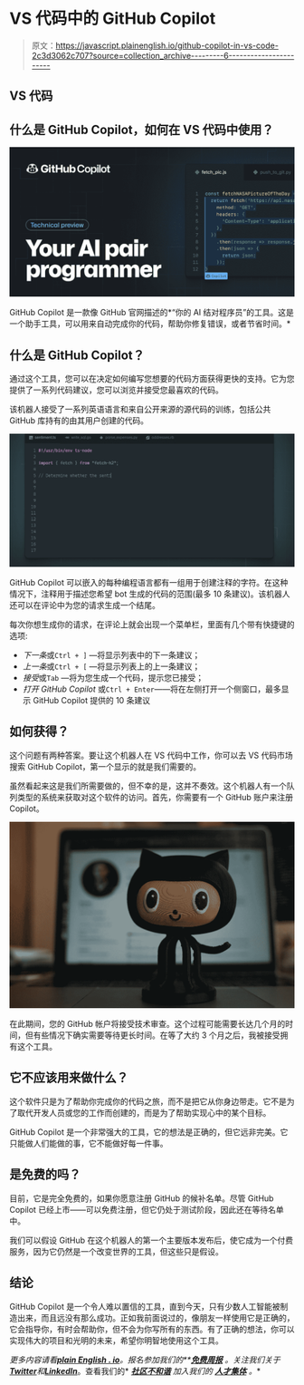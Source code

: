 # VS 代码中的 GitHub Copilot

> 原文：<https://javascript.plainenglish.io/github-copilot-in-vs-code-2c3d3062c707?source=collection_archive---------6----------------------->

## VS 代码

## 什么是 GitHub Copilot，如何在 VS 代码中使用？

![](img/3eb6480cc1bb0bc46027b025c2f3b17e.png)

GitHub Copilot 是一款像 GitHub 官网描述的*“你的 AI 结对程序员”的工具。这是一个助手工具，可以用来自动完成你的代码，帮助你修复错误，或者节省时间。*

## 什么是 GitHub Copilot？

通过这个工具，您可以在决定如何编写您想要的代码方面获得更快的支持。它为您提供了一系列代码建议，您可以浏览并接受您最喜欢的代码。

该机器人接受了一系列英语语言和来自公开来源的源代码的训练，包括公共 GitHub 库持有的由其用户创建的代码。

![](img/6cb0d47a92c2b06d50533331b61b68b1.png)

GitHub Copilot 可以嵌入的每种编程语言都有一组用于创建注释的字符。在这种情况下，注释用于描述您希望 bot 生成的代码的范围(最多 10 条建议)。该机器人还可以在评论中为您的请求生成一个结尾。

每次你想生成你的请求，在评论上就会出现一个菜单栏，里面有几个带有快捷键的选项:

*   *下一条*或`Ctrl + ]` —将显示列表中的下一条建议；
*   *上一条*或`Ctrl + [` —将显示列表上的上一条建议；
*   *接受*或`Tab` —将为您生成一个代码，提示您已接受；
*   *打开 GitHub Copilot* 或`Ctrl + Enter`——将在左侧打开一个侧窗口，最多显示 GitHub Copilot 提供的 10 条建议

## 如何获得？

这个问题有两种答案。要让这个机器人在 VS 代码中工作，你可以去 VS 代码市场搜索 GitHub Copilot，第一个显示的就是我们需要的。

虽然看起来这是我们所需要做的，但不幸的是，这并不奏效。这个机器人有一个队列类型的系统来获取对这个软件的访问。首先，你需要有一个 GitHub 账户来注册 Copilot。

![](img/063d57aa6e5cc9b79b7d256d7b84a01f.png)

在此期间，您的 GitHub 帐户将接受技术审查。这个过程可能需要长达几个月的时间，但有些情况下确实需要等待更长时间。在等了大约 3 个月之后，我被接受拥有这个工具。

## 它不应该用来做什么？

这个软件只是为了帮助你完成你的代码之旅，而不是把它从你身边带走。它不是为了取代开发人员或您的工作而创建的，而是为了帮助实现心中的某个目标。

GitHub Copilot 是一个非常强大的工具，它的想法是正确的，但它远非完美。它只能做人们能做的事，它不能做好每一件事。

## 是免费的吗？

目前，它是完全免费的，如果你愿意注册 GitHub 的候补名单。尽管 GitHub Copilot 已经上市——可以免费注册，但它仍处于测试阶段，因此还在等待名单中。

我们可以假设 GitHub 在这个机器人的第一个主要版本发布后，使它成为一个付费服务，因为它仍然是一个改变世界的工具，但这些只是假设。

## 结论

GitHub Copilot 是一个令人难以置信的工具，直到今天，只有少数人工智能被制造出来，而且远没有那么成功。正如我前面说过的，像朋友一样使用它是正确的，它会指导你，有时会帮助你，但不会为你写所有的东西。有了正确的想法，你可以实现伟大的项目和光明的未来，希望你明智地使用这个工具。

*更多内容请看*[***plain English . io***](https://plainenglish.io/)*。报名参加我们的**[***免费周报***](http://newsletter.plainenglish.io/) *。关注我们关于*[***Twitter***](https://twitter.com/inPlainEngHQ)*和*[***LinkedIn***](https://www.linkedin.com/company/inplainenglish/)*。查看我们的* [***社区不和谐***](https://discord.gg/GtDtUAvyhW) *加入我们的* [***人才集体***](https://inplainenglish.pallet.com/talent/welcome) *。**